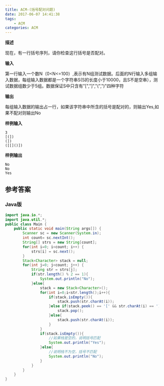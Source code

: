 ```yaml
---
title: ACM-(括号配对问题)
date: 2017-06-07 14:41:38
tags: 
	- ACM 
categories: ACM 
---
```


**描述**

现在，有一行括号序列，请你检查这行括号是否配对。

**输入**

第一行输入一个数N（0<N<=100）,表示有N组测试数据。后面的N行输入多组输入数据，每组输入数据都是一个字符串S(S的长度小于10000，且S不是空串），测试数据组数少于5组。数据保证S中只含有"[","]","(",")"四种字符

**输出**

每组输入数据的输出占一行，如果该字符串中所含的括号是配对的，则输出Yes,如果不配对则输出No

**样例输入**
```
3
[(])
(])
([[]()])
```

**样例输出**
```
No
No
Yes
```
<!-- more -->

## 参考答案

### Java版


```java
import java.io.*;
import java.util.*;
public class Main {
    public static void main(String args[]) {
        Scanner sc = new Scanner(System.in);
        int count= sc.nextInt();
        String[] strs = new String[count];
        for(int i=0; i<count; i++) {
            strs[i] = sc.next();
        }
        Stack<Character> stack = null;  
        for(int j=0; j<count; j++) {
            String str = strs[j];
            if(str.length() % 2 == 1){  
                System.out.println("No");  
            }else{    
                stack = new Stack<Character>();  
                for(int i=0;i<str.length();i++){  
                    if(stack.isEmpty()){  
                        stack.push(str.charAt(i));  
                    }else if(stack.peek() == '[' && str.charAt(i) == ']' || stack.peek() == '(' && str.charAt(i) == ')'){   
                        stack.pop();  
                    }else{  
                        stack.push(str.charAt(i));  
                    }  
                }  
                if(stack.isEmpty()){  
                    //如果栈是空的，说明括号匹配  
                    System.out.println("Yes");  
                }else{  
                    //说明栈不为空，括号不匹配  
                    System.out.println("No");  
                }  
            }
        }
    }
}
```

